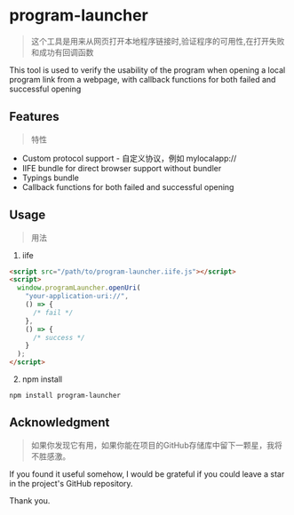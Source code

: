 # program-launcher

> 这个工具是用来从网页打开本地程序链接时,验证程序的可用性,在打开失败和成功有回调函数

This tool is used to verify the usability of the program when opening a local program link from a webpage, with callback functions for both failed and successful opening

## Features

> 特性

- Custom protocol support - 自定义协议，例如 mylocalapp://
- IIFE bundle for direct browser support without bundler
- Typings bundle
- Callback functions for both failed and successful opening

## Usage

> 用法

1. iife

```html
<script src="/path/to/program-launcher.iife.js"></script>
<script>
  window.programLauncher.openUri(
    "your-application-uri://",
    () => {
      /* fail */
    },
    () => {
      /* success */
    }
  );
</script>
```

2. npm install

```shell
npm install program-launcher
```

## Acknowledgment

> 如果你发现它有用，如果你能在项目的GitHub存储库中留下一颗星，我将不胜感激。

If you found it useful somehow, I would be grateful if you could leave a star in the project's GitHub repository.

Thank you.
